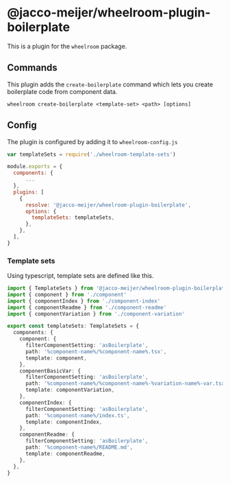# @jacco-meijer/wheelroom-plugin-boilerplate

This is a plugin for the `wheelroom` package.

## Commands

This plugin adds the `create-boilerplate` command which lets you create boilerplate
code from component data.

```
wheelroom create-boilerplate <template-set> <path> [options]
```

## Config

The plugin is configured by adding it to `wheelroom-config.js`

```javascript
var templateSets = require('./wheelroom-template-sets')

module.exports = {
  components: {
      ...
  },
  plugins: [
    {
      resolve: '@jacco-meijer/wheelroom-plugin-boilerplate',
      options: {
        templateSets: templateSets,
      },
    },
  ],
}
```

### Template sets

Using typescript, template sets are defined like this. 

```typescript
import { TemplateSets } from '@jacco-meijer/wheelroom-plugin-boilerplate'
import { component } from './component'
import { componentIndex } from './component-index'
import { componentReadme } from './component-readme'
import { componentVariation } from './component-variation'

export const templateSets: TemplateSets = {
  components: {
    component: {
      filterComponentSetting: 'asBoilerplate',
      path: '%component-name%/%component-name%.tsx',
      template: component,
    },
    componentBasicVar: {
      filterComponentSetting: 'asBoilerplate',
      path: '%component-name%/%component-name%-%variation-name%-var.tsx',
      template: componentVariation,
    },
    componentIndex: {
      filterComponentSetting: 'asBoilerplate',
      path: '%component-name%/index.ts',
      template: componentIndex,
    },
    componentReadme: {
      filterComponentSetting: 'asBoilerplate',
      path: '%component-name%/README.md',
      template: componentReadme,
    },
  },
}
```
